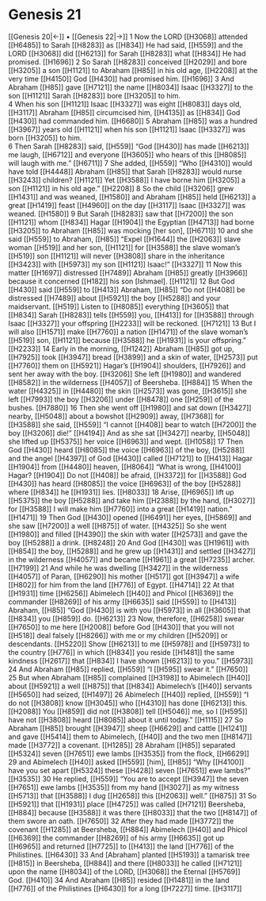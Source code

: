 # Genesis 21
[[Genesis 20|←]] • [[Genesis 22|→]]
1 Now the LORD [[H3068]] attended [[H6485]] to Sarah [[H8283]] as [[H834]] He had said, [[H559]] and the LORD [[H3068]] did [[H6213]] for Sarah [[H8283]] what [[H834]] He had promised. [[H1696]] 
2 So Sarah [[H8283]] conceived [[H2029]] and bore [[H3205]] a son [[H1121]] to Abraham [[H85]] in his old age, [[H2208]] at the very time [[H4150]] God [[H430]] had promised him. [[H1696]] 
3 And Abraham [[H85]] gave [[H7121]] the name [[H8034]] Isaac [[H3327]] to the son [[H1121]] Sarah [[H8283]] bore [[H3205]] to him.  
4 When his son [[H1121]] Isaac [[H3327]] was eight [[H8083]] days old, [[H3117]] Abraham [[H85]] circumcised him, [[H4135]] as [[H834]] God [[H430]] had commanded him. [[H6680]] 
5 Abraham [[H85]] was a hundred [[H3967]] years old [[H1121]] when his son [[H1121]] Isaac [[H3327]] was born [[H3205]] to him.  
6 Then Sarah [[H8283]] said, [[H559]] “God [[H430]] has made [[H6213]] me  laugh, [[H6712]] and everyone [[H3605]] who hears of this [[H8085]] will laugh with me.” [[H6711]] 
7 She added, [[H559]] “Who [[H4310]] would have told [[H4448]] Abraham [[H85]] that Sarah [[H8283]] would nurse [[H3243]] children? [[H1121]] Yet [[H3588]] I have borne him [[H3205]] a son [[H1121]] in his old age.” [[H2208]] 
8 So the child [[H3206]] grew [[H1431]] and was weaned, [[H1580]] and Abraham [[H85]] held [[H6213]] a great [[H1419]] feast [[H4960]] on the day [[H3117]] Isaac [[H3327]] was weaned. [[H1580]] 
9 But Sarah [[H8283]] saw that [[H7200]] the son [[H1121]] whom [[H834]] Hagar [[H1904]] the Egyptian [[H4713]] had borne [[H3205]] to Abraham [[H85]] was mocking [her son], [[H6711]] 
10 and she said [[H559]] to Abraham, [[H85]] “Expel [[H1644]] the [[H2063]] slave woman [[H519]] and her son, [[H1121]] for [[H3588]] the slave woman’s [[H519]] son [[H1121]] will never [[H3808]] share in the inheritance [[H3423]] with [[H5973]] my son [[H1121]] Isaac!” [[H3327]] 
11 Now this matter [[H1697]] distressed [[H7489]] Abraham [[H85]] greatly [[H3966]] because it concerned [[H182]] his son [Ishmael]. [[H1121]] 
12 But God [[H430]] said [[H559]] to [[H413]] Abraham, [[H85]] “Do not [[H408]] be distressed [[H7489]] about [[H5921]] the boy [[H5288]] and your maidservant. [[H519]] Listen to [[H8085]] everything [[H3605]] that [[H834]] Sarah [[H8283]] tells [[H559]] you, [[H413]] for [[H3588]] through Isaac [[H3327]] your offspring [[H2233]] will be reckoned. [[H7121]] 
13 But I will also [[H1571]] make [[H7760]] a nation [[H1471]] of the slave woman’s [[H519]] son, [[H1121]] because [[H3588]] he [[H1931]] is your offspring.” [[H2233]] 
14 Early in the morning, [[H1242]] Abraham [[H85]] got up, [[H7925]] took [[H3947]] bread [[H3899]] and a skin of water, [[H2573]] put [[H7760]] them on [[H5921]] Hagar’s [[H1904]] shoulders, [[H7926]] and sent her away with the boy. [[H3206]] She left [[H1980]] and wandered [[H8582]] in the wilderness [[H4057]] of  Beersheba. [[H884]] 
15 When the water [[H4325]] in [[H4480]] the skin [[H2573]] was gone, [[H3615]] she left [[H7993]] the boy [[H3206]] under [[H8478]] one [[H259]] of the bushes. [[H7880]] 
16 Then she went off [[H1980]] and sat down [[H3427]] nearby, [[H5048]] about a bowshot [[H2909]] away, [[H7368]] for [[H3588]] she said, [[H559]] “I cannot [[H408]] bear to watch [[H7200]] the boy [[H3206]] die!” [[H4194]] And as she sat [[H3427]] nearby, [[H5048]] she lifted up [[H5375]] her voice [[H6963]] and wept. [[H1058]] 
17 Then God [[H430]] heard [[H8085]] the voice [[H6963]] of the boy, [[H5288]] and the angel [[H4397]] of God [[H430]] called [[H7121]] to [[H413]] Hagar [[H1904]] from [[H4480]] heaven, [[H8064]] “What is wrong, [[H4100]] Hagar? [[H1904]] Do not [[H408]] be afraid, [[H3372]] for [[H3588]] God [[H430]] has heard [[H8085]] the voice [[H6963]] of the boy [[H5288]] where [[H834]] he [[H1931]] lies. [[H8033]] 
18 Arise, [[H6965]] lift up [[H5375]] the boy [[H5288]] and take him [[H2388]] by the hand, [[H3027]] for [[H3588]] I will make him [[H7760]] into a great [[H1419]] nation.” [[H1471]] 
19 Then God [[H430]] opened [[H6491]] her eyes, [[H5869]] and she saw [[H7200]] a well [[H875]] of water. [[H4325]] So she went [[H1980]] and filled [[H4390]] the skin with water [[H2573]] and gave the boy [[H5288]] a drink. [[H8248]] 
20 And God [[H430]] was [[H1961]] with [[H854]] the boy, [[H5288]] and he grew up [[H1431]] and settled [[H3427]] in the wilderness [[H4057]] and became [[H1961]] a great [[H7235]] archer. [[H7199]] 
21 And while he was dwelling [[H3427]] in the wilderness [[H4057]] of Paran, [[H6290]] his mother [[H517]] got [[H3947]] a wife [[H802]] for him  from the land [[H776]] of Egypt. [[H4714]] 
22 At that [[H1931]] time [[H6256]] Abimelech [[H40]] and Phicol [[H6369]] the commander [[H8269]] of his army [[H6635]] said [[H559]] to [[H413]] Abraham, [[H85]] “God [[H430]] is with you [[H5973]] in all [[H3605]] that [[H834]] you [[H859]] do. [[H6213]] 
23 Now, therefore, [[H6258]] swear [[H7650]] to me  here [[H2008]] before God [[H430]] that you will not [[H518]] deal falsely [[H8266]] with me  or my children [[H5209]] or descendants. [[H5220]] Show [[H6213]] to me [[H5978]] and [[H5973]] to the country [[H776]] in which [[H834]] you reside [[H1481]] the same kindness [[H2617]] that [[H834]] I have shown [[H6213]] to you.” [[H5973]] 
24 And Abraham [[H85]] replied, [[H559]] “I [[H595]] swear it.” [[H7650]] 
25 But when Abraham [[H85]] complained [[H3198]] to Abimelech [[H40]] about [[H5921]] a well [[H875]] that [[H834]] Abimelech’s [[H40]] servants [[H5650]] had seized, [[H1497]] 
26 Abimelech [[H40]] replied, [[H559]] “I do not [[H3808]] know [[H3045]] who [[H4310]] has done [[H6213]] this. [[H2088]] You [[H859]] did not [[H3808]] tell [[H5046]] me,  so I [[H595]] have not [[H3808]] heard [[H8085]] about it until today.” [[H1115]] 
27 So Abraham [[H85]] brought [[H3947]] sheep [[H6629]] and cattle [[H1241]] and gave [[H5414]] them to Abimelech, [[H40]] and the two men [[H8147]] made [[H3772]] a covenant. [[H1285]] 
28 Abraham [[H85]] separated [[H5324]] seven [[H7651]] ewe lambs [[H3535]] from the flock, [[H6629]] 
29 and Abimelech [[H40]] asked [[H559]] [him], [[H85]] “Why [[H4100]] have you set apart [[H5324]] these [[H428]] seven [[H7651]] ewe lambs?” [[H3535]] 
30 He replied, [[H559]] “You are to accept [[H3947]] the seven [[H7651]] ewe lambs [[H3535]] from my hand [[H3027]] as my witness [[H5713]] that [[H3588]] I dug [[H2658]] this [[H2063]] well.” [[H875]] 
31 So [[H5921]] that [[H1931]] place [[H4725]] was called [[H7121]] Beersheba, [[H884]] because [[H3588]] it was there [[H8033]] that the two [[H8147]] of them swore an oath. [[H7650]] 
32 After they had made [[H3772]] the covenant [[H1285]] at Beersheba, [[H884]] Abimelech [[H40]] and Phicol [[H6369]] the commander [[H8269]] of his army [[H6635]] got up [[H6965]] and returned [[H7725]] to [[H413]] the land [[H776]] of the Philistines. [[H6430]] 
33 And [Abraham] planted [[H5193]] a tamarisk tree [[H815]] in Beersheba, [[H884]] and there [[H8033]] he called [[H7121]] upon the name [[H8034]] of the LORD, [[H3068]] the Eternal [[H5769]] God. [[H410]] 
34 And Abraham [[H85]] resided [[H1481]] in the land [[H776]] of the Philistines [[H6430]] for a long [[H7227]] time. [[H3117]] 
